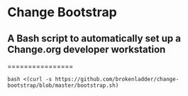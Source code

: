 # Change Bootstrap
## A Bash script to automatically set up a Change.org developer workstation
================

    bash <(curl -s https://github.com/brokenladder/change-bootstrap/blob/master/bootstrap.sh)